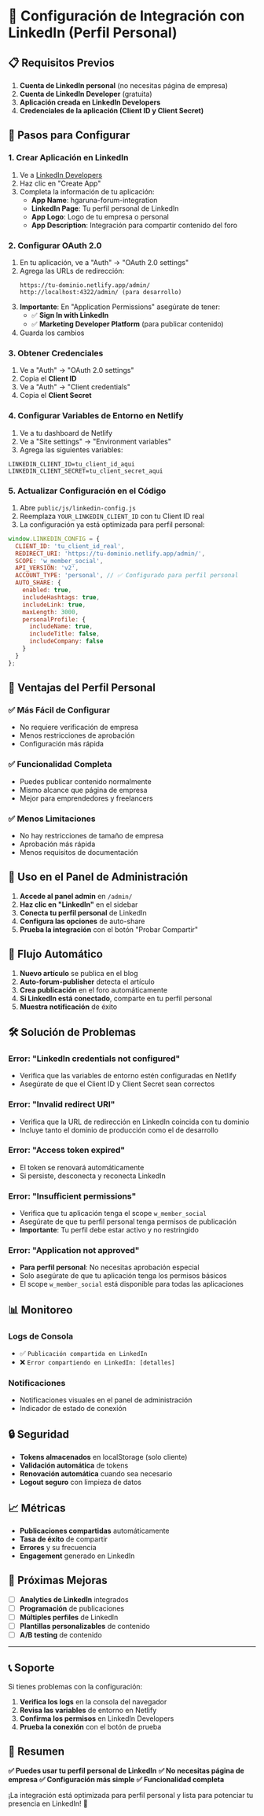 # 🔗 Configuración de Integración con LinkedIn (Perfil Personal)

## 📋 Requisitos Previos

1. **Cuenta de LinkedIn personal** (no necesitas página de empresa)
2. **Cuenta de LinkedIn Developer** (gratuita)
3. **Aplicación creada en LinkedIn Developers**
4. **Credenciales de la aplicación (Client ID y Client Secret)**

## 🚀 Pasos para Configurar

### 1. Crear Aplicación en LinkedIn

1. Ve a [LinkedIn Developers](https://www.linkedin.com/developers/)
2. Haz clic en "Create App"
3. Completa la información de tu aplicación:
   - **App Name**: hgaruna-forum-integration
   - **LinkedIn Page**: Tu perfil personal de LinkedIn
   - **App Logo**: Logo de tu empresa o personal
   - **App Description**: Integración para compartir contenido del foro

### 2. Configurar OAuth 2.0

1. En tu aplicación, ve a "Auth" → "OAuth 2.0 settings"
2. Agrega las URLs de redirección:
   ```
   https://tu-dominio.netlify.app/admin/
   http://localhost:4322/admin/ (para desarrollo)
   ```
3. **Importante**: En "Application Permissions" asegúrate de tener:
   - ✅ **Sign In with LinkedIn**
   - ✅ **Marketing Developer Platform** (para publicar contenido)
4. Guarda los cambios

### 3. Obtener Credenciales

1. Ve a "Auth" → "OAuth 2.0 settings"
2. Copia el **Client ID**
3. Ve a "Auth" → "Client credentials"
4. Copia el **Client Secret**

### 4. Configurar Variables de Entorno en Netlify

1. Ve a tu dashboard de Netlify
2. Ve a "Site settings" → "Environment variables"
3. Agrega las siguientes variables:

```
LINKEDIN_CLIENT_ID=tu_client_id_aqui
LINKEDIN_CLIENT_SECRET=tu_client_secret_aqui
```

### 5. Actualizar Configuración en el Código

1. Abre `public/js/linkedin-config.js`
2. Reemplaza `YOUR_LINKEDIN_CLIENT_ID` con tu Client ID real
3. La configuración ya está optimizada para perfil personal:

```javascript
window.LINKEDIN_CONFIG = {
  CLIENT_ID: 'tu_client_id_real',
  REDIRECT_URI: 'https://tu-dominio.netlify.app/admin/',
  SCOPE: 'w_member_social',
  API_VERSION: 'v2',
  ACCOUNT_TYPE: 'personal', // ✅ Configurado para perfil personal
  AUTO_SHARE: {
    enabled: true,
    includeHashtags: true,
    includeLink: true,
    maxLength: 3000,
    personalProfile: {
      includeName: true,
      includeTitle: false,
      includeCompany: false
    }
  }
};
```

## 🔧 Ventajas del Perfil Personal

### ✅ **Más Fácil de Configurar**
- No requiere verificación de empresa
- Menos restricciones de aprobación
- Configuración más rápida

### ✅ **Funcionalidad Completa**
- Puedes publicar contenido normalmente
- Mismo alcance que página de empresa
- Mejor para emprendedores y freelancers

### ✅ **Menos Limitaciones**
- No hay restricciones de tamaño de empresa
- Aprobación más rápida
- Menos requisitos de documentación

## 📱 Uso en el Panel de Administración

1. **Accede al panel admin** en `/admin/`
2. **Haz clic en "LinkedIn"** en el sidebar
3. **Conecta tu perfil personal** de LinkedIn
4. **Configura las opciones** de auto-share
5. **Prueba la integración** con el botón "Probar Compartir"

## 🔄 Flujo Automático

1. **Nuevo artículo** se publica en el blog
2. **Auto-forum-publisher** detecta el artículo
3. **Crea publicación** en el foro automáticamente
4. **Si LinkedIn está conectado**, comparte en tu perfil personal
5. **Muestra notificación** de éxito

## 🛠️ Solución de Problemas

### Error: "LinkedIn credentials not configured"
- Verifica que las variables de entorno estén configuradas en Netlify
- Asegúrate de que el Client ID y Client Secret sean correctos

### Error: "Invalid redirect URI"
- Verifica que la URL de redirección en LinkedIn coincida con tu dominio
- Incluye tanto el dominio de producción como el de desarrollo

### Error: "Access token expired"
- El token se renovará automáticamente
- Si persiste, desconecta y reconecta LinkedIn

### Error: "Insufficient permissions"
- Verifica que tu aplicación tenga el scope `w_member_social`
- Asegúrate de que tu perfil personal tenga permisos de publicación
- **Importante**: Tu perfil debe estar activo y no restringido

### Error: "Application not approved"
- **Para perfil personal**: No necesitas aprobación especial
- Solo asegúrate de que tu aplicación tenga los permisos básicos
- El scope `w_member_social` está disponible para todas las aplicaciones

## 📊 Monitoreo

### Logs de Consola
- ✅ `Publicación compartida en LinkedIn`
- ❌ `Error compartiendo en LinkedIn: [detalles]`

### Notificaciones
- Notificaciones visuales en el panel de administración
- Indicador de estado de conexión

## 🔒 Seguridad

- **Tokens almacenados** en localStorage (solo cliente)
- **Validación automática** de tokens
- **Renovación automática** cuando sea necesario
- **Logout seguro** con limpieza de datos

## 📈 Métricas

- **Publicaciones compartidas** automáticamente
- **Tasa de éxito** de compartir
- **Errores** y su frecuencia
- **Engagement** generado en LinkedIn

## 🚀 Próximas Mejoras

- [ ] **Analytics de LinkedIn** integrados
- [ ] **Programación** de publicaciones
- [ ] **Múltiples perfiles** de LinkedIn
- [ ] **Plantillas personalizables** de contenido
- [ ] **A/B testing** de contenido

---

## 📞 Soporte

Si tienes problemas con la configuración:

1. **Verifica los logs** en la consola del navegador
2. **Revisa las variables** de entorno en Netlify
3. **Confirma los permisos** en LinkedIn Developers
4. **Prueba la conexión** con el botón de prueba

## 🎯 Resumen

**✅ Puedes usar tu perfil personal de LinkedIn**
**✅ No necesitas página de empresa**
**✅ Configuración más simple**
**✅ Funcionalidad completa**

¡La integración está optimizada para perfil personal y lista para potenciar tu presencia en LinkedIn! 🚀 